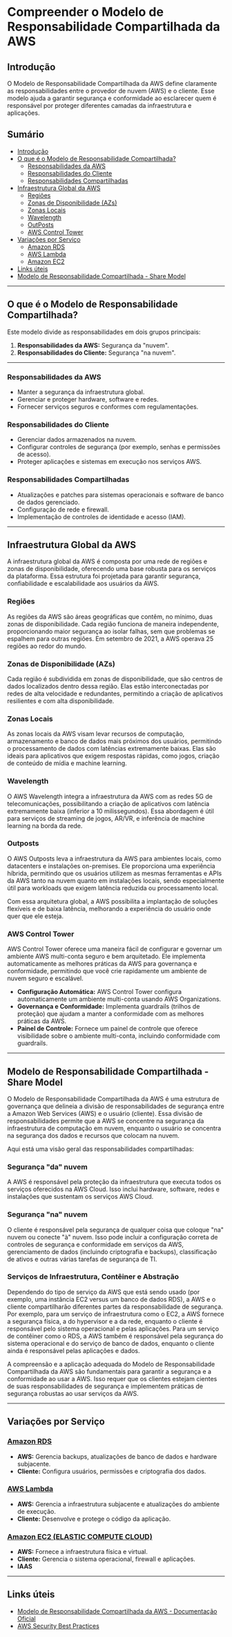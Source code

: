 # Compreender o Modelo de Responsabilidade Compartilhada da AWS  

## Introdução  
O Modelo de Responsabilidade Compartilhada da AWS define claramente as responsabilidades entre o provedor de nuvem (AWS) e o cliente. Esse modelo ajuda a garantir segurança e conformidade ao esclarecer quem é responsável por proteger diferentes camadas da infraestrutura e aplicações.  

## Sumário  
- [Introdução](#introdução)  
- [O que é o Modelo de Responsabilidade Compartilhada?](#o-que-é-o-modelo-de-responsabilidade-compartilhada)  
  - [Responsabilidades da AWS](#responsabilidades-da-aws)  
  - [Responsabilidades do Cliente](#responsabilidades-do-cliente)  
  - [Responsabilidades Compartilhadas](#responsabilidades-compartilhadas)  
- [Infraestrutura Global da AWS](#infraestrutura-global-da-aws)  
  - [Regiões](#regiões)  
  - [Zonas de Disponibilidade (AZs)](#zonas-de-disponibilidade-azs)  
  - [Zonas Locais](#zonas-locais)  
  - [Wavelength](#wavelength)  
  - [OutPosts](#outposts)  
  - [AWS Control Tower](#aws-control-tower)  
- [Variações por Serviço](#variações-por-serviço)  
  - [Amazon RDS](#amazon-rds)  
  - [AWS Lambda](#aws-lambda)  
  - [Amazon EC2](#amazon-ec2)  
- [Links úteis](#links-úteis)  
- [Modelo de Responsabilidade Compartilhada - Share Model](#modelo-de-responsabilidade-compartilhada---share-model)

---

## O que é o Modelo de Responsabilidade Compartilhada?  
Este modelo divide as responsabilidades em dois grupos principais:  
1. **Responsabilidades da AWS:** Segurança da "nuvem".  
2. **Responsabilidades do Cliente:** Segurança "na nuvem".  

---

### Responsabilidades da AWS  
- Manter a segurança da infraestrutura global.  
- Gerenciar e proteger hardware, software e redes.  
- Fornecer serviços seguros e conformes com regulamentações.  

### Responsabilidades do Cliente  
- Gerenciar dados armazenados na nuvem.  
- Configurar controles de segurança (por exemplo, senhas e permissões de acesso).  
- Proteger aplicações e sistemas em execução nos serviços AWS.  

### Responsabilidades Compartilhadas  
- Atualizações e patches para sistemas operacionais e software de banco de dados gerenciado.  
- Configuração de rede e firewall.  
- Implementação de controles de identidade e acesso (IAM).  

---

## Infraestrutura Global da AWS

A infraestrutura global da AWS é composta por uma rede de regiões e zonas de disponibilidade, oferecendo uma base robusta para os serviços da plataforma. Essa estrutura foi projetada para garantir segurança, confiabilidade e escalabilidade aos usuários da AWS.

### Regiões
As regiões da AWS são áreas geográficas que contêm, no mínimo, duas zonas de disponibilidade. Cada região funciona de maneira independente, proporcionando maior segurança ao isolar falhas, sem que problemas se espalhem para outras regiões. Em setembro de 2021, a AWS operava 25 regiões ao redor do mundo.

### Zonas de Disponibilidade (AZs)
Cada região é subdividida em zonas de disponibilidade, que são centros de dados localizados dentro dessa região. Elas estão interconectadas por redes de alta velocidade e redundantes, permitindo a criação de aplicativos resilientes e com alta disponibilidade.

### Zonas Locais
As zonas locais da AWS visam levar recursos de computação, armazenamento e banco de dados mais próximos dos usuários, permitindo o processamento de dados com latências extremamente baixas. Elas são ideais para aplicativos que exigem respostas rápidas, como jogos, criação de conteúdo de mídia e machine learning.

### Wavelength
O AWS Wavelength integra a infraestrutura da AWS com as redes 5G de telecomunicações, possibilitando a criação de aplicativos com latência extremamente baixa (inferior a 10 milissegundos). Essa abordagem é útil para serviços de streaming de jogos, AR/VR, e inferência de machine learning na borda da rede.

### Outposts
O AWS Outposts leva a infraestrutura da AWS para ambientes locais, como datacenters e instalações on-premises. Ele proporciona uma experiência híbrida, permitindo que os usuários utilizem as mesmas ferramentas e APIs da AWS tanto na nuvem quanto em instalações locais, sendo especialmente útil para workloads que exigem latência reduzida ou processamento local.

Com essa arquitetura global, a AWS possibilita a implantação de soluções flexíveis e de baixa latência, melhorando a experiência do usuário onde quer que ele esteja.

### AWS Control Tower
AWS Control Tower oferece uma maneira fácil de configurar e governar um ambiente AWS multi-conta seguro e bem arquitetado. Ele implementa automaticamente as melhores práticas da AWS para governança e conformidade, permitindo que você crie rapidamente um ambiente de nuvem seguro e escalável.

- **Configuração Automática:** AWS Control Tower configura automaticamente um ambiente multi-conta usando AWS Organizations.
- **Governança e Conformidade:** Implementa guardrails (trilhos de proteção) que ajudam a manter a conformidade com as melhores práticas da AWS.
- **Painel de Controle:** Fornece um painel de controle que oferece visibilidade sobre o ambiente multi-conta, incluindo conformidade com guardrails.

---

## Modelo de Responsabilidade Compartilhada - Share Model  

O Modelo de Responsabilidade Compartilhada da AWS é uma estrutura de governança que delineia a divisão de responsabilidades de segurança entre a Amazon Web Services (AWS) e o usuário (cliente). Essa divisão de responsabilidades permite que a AWS se concentre na segurança da infraestrutura de computação em nuvem, enquanto o usuário se concentra na segurança dos dados e recursos que colocam na nuvem.

Aqui está uma visão geral das responsabilidades compartilhadas:

### Segurança "da" nuvem  
A AWS é responsável pela proteção da infraestrutura que executa todos os serviços oferecidos na AWS Cloud. Isso inclui hardware, software, redes e instalações que sustentam os serviços AWS Cloud.

### Segurança "na" nuvem  
O cliente é responsável pela segurança de qualquer coisa que coloque "na" nuvem ou conecte "à" nuvem. Isso pode incluir a configuração correta de controles de segurança e conformidade em serviços da AWS, gerenciamento de dados (incluindo criptografia e backups), classificação de ativos e outras várias tarefas de segurança de TI.

### Serviços de Infraestrutura, Contêiner e Abstração  
Dependendo do tipo de serviço da AWS que está sendo usado (por exemplo, uma instância EC2 versus um banco de dados RDS), a AWS e o cliente compartilharão diferentes partes da responsabilidade de segurança. Por exemplo, para um serviço de infraestrutura como o EC2, a AWS fornece a segurança física, a do hypervisor e a da rede, enquanto o cliente é responsável pelo sistema operacional e pelas aplicações. Para um serviço de contêiner como o RDS, a AWS também é responsável pela segurança do sistema operacional e do serviço de banco de dados, enquanto o cliente ainda é responsável pelas aplicações e dados.

A compreensão e a aplicação adequada do Modelo de Responsabilidade Compartilhada da AWS são fundamentais para garantir a segurança e a conformidade ao usar a AWS. Isso requer que os clientes estejam cientes de suas responsabilidades de segurança e implementem práticas de segurança robustas ao usar serviços da AWS.

---

## Variações por Serviço  

### [Amazon RDS](https://aws.amazon.com/pt/rds/)  
- **AWS:** Gerencia backups, atualizações de banco de dados e hardware subjacente.  
- **Cliente:** Configura usuários, permissões e criptografia dos dados.  

### [AWS Lambda](https://aws.amazon.com/pt/lambda/)
- **AWS:** Gerencia a infraestrutura subjacente e atualizações do ambiente de execução.  
- **Cliente:** Desenvolve e protege o código da aplicação.  

### [Amazon EC2 (ELASTIC COMPUTE CLOUD)](https://aws.amazon.com/pt/ec2/)
- **AWS:** Fornece a infraestrutura física e virtual.  
- **Cliente:** Gerencia o sistema operacional, firewall e aplicações.  
- **IAAS**

---

## Links úteis  
- [Modelo de Responsabilidade Compartilhada da AWS - Documentação Oficial](https://aws.amazon.com/pt/compliance/shared-responsibility-model/)  
- [AWS Security Best Practices](https://docs.aws.amazon.com/pt_br/wellarchitected/latest/security-pillar/security-pillar.html)
